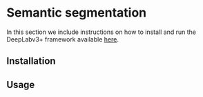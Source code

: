# Semantic segmentation

In this section we include instructions on how to install and run the DeepLabv3+ framework available [here](https://github.com/tensorflow/models/tree/master/research/deeplab).

## Installation

## Usage
